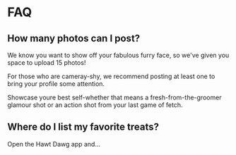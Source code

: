 # FAQ

## How many photos can I post?

We know you want to show off your fabulous furry face, so we've given you space to upload 15 photos!

For those who are cameray-shy, we recommend posting at least one to bring your profile some attention.

Showcase youre best self-whether that means a fresh-from-the-groomer glamour shot or an action shot from your last game of fetch.

## Where do I list my favorite treats?

Open the Hawt Dawg app and...